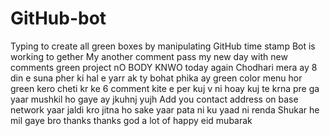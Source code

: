 # GitHub-bot
Typing to create all green boxes by manipulating GitHub time stamp
Bot is working to gether
My another comment pass
my new day with new comments
green project
nO BODY KNWO
today again
Chodhari
mera ay 8 din e suna pher ki hal e
yarr ak ty bohat phika ay green color
menu hor green kero cheti kr ke 
6 comment kite e per kuj v ni hoay 
kuj te krna pre ga yaar mushkil ho gaye ay
jkuhnj yujh 
Add you contact address on base network yaar 
jaldi kro jitna ho sake
yaar pata ni ku yaad ni renda
Shukar he mil gaye bro thanks 
thanks god a lot of
happy eid mubarak
